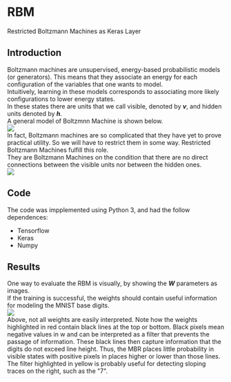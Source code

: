 # RBM
Restricted Boltzmann Machines as Keras Layer

## Introduction
Boltzmann machines are unsupervised, energy-based probabilistic models (or generators). This means that they associate an energy for each configuration of the variables that one wants to model. <br/>
Intuitively, learning in these models corresponds to associating more likely configurations to lower energy states. <br/>
In these states there are units that we call visible, denoted by <i><b>v</i></b>, and hidden units denoted by <i><b>h</i></b>.  <br/>
A general model of Boltzmnn Machine is shown below.
<br/>
<img src="https://en.wikipedia.org/wiki/File:Boltzmannexamplev1.png">
<br/>
In fact, Boltzmann machines are so complicated that they have yet to prove practical utility. So we will have to restrict them in some way. Restricted Boltzmann Machines fulfill this role. <br/>
They are Boltzmann Machines on the condition that there are no direct connections between the visible units nor between the hidden ones.
<br/>
<img src="https://matheusfacure.github.io/img/tutorial/rbm/rbm.png">
<br/>
## Code
The code was impplemented using Python 3, and had the follow dependences:<br/>
<ul>
  <li>Tensorflow</li>
  <li>Keras</li>
  <li>Numpy</li>
</ul>

## Results
One way to evaluate the RBM is visually, by showing the <i><b>W</i></b> parameters as images. <br/>
If the training is successful, the weights should contain useful information for modeling the MNIST base digits.
<br/>
<img src="https://matheusfacure.github.io/img/tutorial/rbm/resultRBM.png">
<br/>
Above, not all weights are easily interpreted. Note how the weights highlighted in red contain black lines at the top or bottom. 
Black pixels mean negative values in w and can be interpreted as a filter that prevents the passage of information. 
These black lines then capture information that the digits do not exceed line height. 
Thus, the MBR places little probability in visible states with positive pixels in places higher or lower than those lines. 
The filter highlighted in yellow is probably useful for detecting sloping traces on the right, such as the "7".
